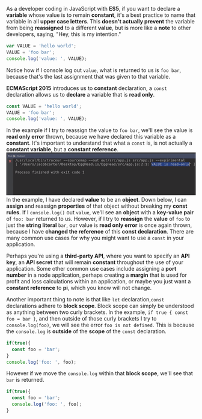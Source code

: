 As a developer coding in JavaScript with **ES5**, if you want to declare a **variable** whose value is to remain **constant**, it's a best practice to name that variable in all **upper case letters**. This **doesn't actually prevent** the variable from being **reassigned** to a different **value**, but is more like a **note** to other developers, saying, "Hey, this is my intention." 
``` javascript
var VALUE = 'hello world';
VALUE = 'foo bar';
console.log('value: ', VALUE);
```
Notice how if I console log out `value`, what is returned to us is `foo bar`, because that's the last assignment that was given to that variable.

**ECMAScript 2015** introduces us to **constant** declaration, a `const` declaration allows us to **declare** a variable that is **read only**. 
``` javascript
const VALUE = 'hello world';
VALUE = 'foo bar';
console.log('value: ', VALUE);
```
In the example if I try to reassign the value to `foo bar`, we'll see the value is **read only error** thrown, because we have declared this variable as a **constant**. It's important to understand that what a `const` is, is not actually a **constant variable**, but a **constant reference**. 
![Read Only Error](../images/ecmascript-6-const-declarations-in-es6-es2015-read-only-error.png)
In the example, I have declared **value** to be an **object**. Down below, I can **assign** and reassign **properties** of that object without breaking my **const rules**. If I `console.log()` out `value`, we'll see an **object** with a **key-value pair** of `foo: bar` returned to us. However, if I try to **reassign** the **value** of `foo` to just the **string literal** `bar`, our value is **read only error** is once again thrown, because I have **changed the reference** of this **const declaration**. There are many common use cases for why you might want to use a `const` in your application.

Perhaps you're using a **third-party API**, where you want to specify an **API key**, an **API secret** that will remain **constant** throughout the use of your application. Some other common use cases include assigning a **port number** in a node application, perhaps creating a **margin** that is used for profit and loss calculations within an application, or maybe you just want a **constant reference** to **pi**, which you know will not change.

Another important thing to note is that like `let` declaration,`const` declarations adhere to **block scope**. Block scope can simply be understood as anything between two curly brackets. In the example, `if true { const foo = bar }`, and then outside of those curly brackets I try to `console.log(foo)`, we will see the error `foo is not defined`. This is because the `console.log` is **outside** of the **scope** of the `const` declaration. 
``` javascript
if(true){
  const foo = 'bar';
}
console.log('foo: ', foo);
```
However if we move the `console.log` within that **block scope**, we'll see that `bar` is returned.
``` javascript
if(true){
  const foo = 'bar';
  console.log('foo: ', foo);
}
```